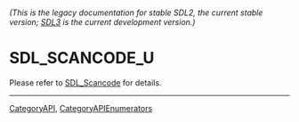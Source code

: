 ###### (This is the legacy documentation for stable SDL2, the current stable version; [SDL3](https://wiki.libsdl.org/SDL3/) is the current development version.)
# SDL_SCANCODE_U

Please refer to [SDL_Scancode](SDL_Scancode) for details.

----
[CategoryAPI](CategoryAPI), [CategoryAPIEnumerators](CategoryAPIEnumerators)

